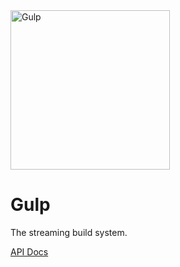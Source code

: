 <img src="https://cdn.jsdelivr.net/gh/gulpjs/artwork/gulp.svg" height="255" alt="Gulp">

# Gulp

The streaming build system.

[API Docs](https://github.com/gulpjs/gulp/blob/master/docs/API.md)
